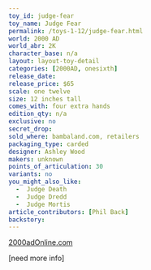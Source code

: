 ```yaml
---
toy_id: judge-fear
toy_name: Judge Fear
permalink: /toys-1-12/judge-fear.html
world: 2000 AD
world_abr: 2K
character_base: n/a
layout: layout-toy-detail
categories: [2000AD, onesixth]
release_date: 
release_price: $65
scale: one twelve
size: 12 inches tall
comes_with: four extra hands
edition_qty: n/a
exclusive: no
secret_drop:
sold_where: bambaland.com, retailers
packaging_type: carded
designer: Ashley Wood
makers: unknown
points_of_articulation: 30
variants: no
you_might_also_like:
  -  Judge Death
  -  Judge Dredd
  -  Judge Mortis  
article_contributors: [Phil Back]
backstory:
---
```

[2000adOnline.com](http://www.2000adOnline.com)

[need more info]